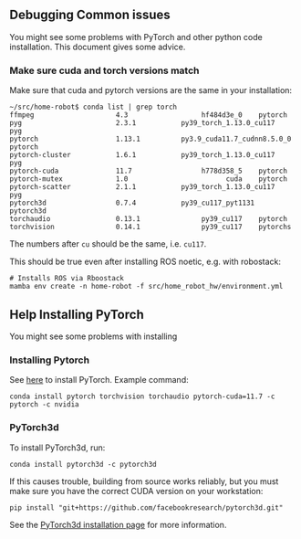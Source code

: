 
## Debugging Common issues

You might see some problems with PyTorch and other python code installation. This document gives some advice.

### Make sure cuda and torch versions match

Make sure that cuda and pytorch versions are the same in your installation:

```
~/src/home-robot$ conda list | grep torch
ffmpeg                    4.3                  hf484d3e_0    pytorch
pyg                       2.3.1           py39_torch_1.13.0_cu117    pyg
pytorch                   1.13.1          py3.9_cuda11.7_cudnn8.5.0_0    pytorch
pytorch-cluster           1.6.1           py39_torch_1.13.0_cu117    pyg
pytorch-cuda              11.7                 h778d358_5    pytorch
pytorch-mutex             1.0                        cuda    pytorch
pytorch-scatter           2.1.1           py39_torch_1.13.0_cu117    pyg
pytorch3d                 0.7.4           py39_cu117_pyt1131    pytorch3d
torchaudio                0.13.1               py39_cu117    pytorch
torchvision               0.14.1               py39_cu117    pytorchs
```

The numbers after `cu` should be the same, i.e. `cu117`.

This should be true even after installing ROS noetic, e.g. with robostack:
```
# Installs ROS via Rboostack
mamba env create -n home-robot -f src/home_robot_hw/environment.yml
```

## Help Installing PyTorch

You might see some problems with installing 

### Installing Pytorch

See [here](https://pytorch.org/get-started/locally/) to install PyTorch. Example command:

```
conda install pytorch torchvision torchaudio pytorch-cuda=11.7 -c pytorch -c nvidia
```

### PyTorch3d

To install PyTorch3d, run:

```
conda install pytorch3d -c pytorch3d
```

If this causes trouble, building from source works reliably, but you must make sure you have the correct CUDA version on your workstation:
```
pip install "git+https://github.com/facebookresearch/pytorch3d.git"
```

See the [PyTorch3d installation page](https://github.com/facebookresearch/pytorch3d/blob/main/INSTALL.md) for more information.



